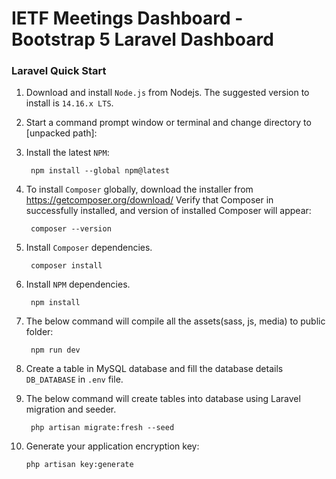 # IETF Meetings Dashboard - Bootstrap 5 Laravel Dashboard

### Laravel Quick Start

1. Download and install `Node.js` from Nodejs. The suggested version to install is `14.16.x LTS`.


2. Start a command prompt window or terminal and change directory to [unpacked path]:


3. Install the latest `NPM`:
   
        npm install --global npm@latest


4. To install `Composer` globally, download the installer from https://getcomposer.org/download/ Verify that Composer in successfully installed, and version of installed Composer will appear:
   
        composer --version


5. Install `Composer` dependencies.
   
        composer install


6. Install `NPM` dependencies.
   
        npm install


7. The below command will compile all the assets(sass, js, media) to public folder:
   
        npm run dev


8. Create a table in MySQL database and fill the database details `DB_DATABASE` in `.env` file.


9. The below command will create tables into database using Laravel migration and seeder.

        php artisan migrate:fresh --seed


10. Generate your application encryption key:

        php artisan key:generate

